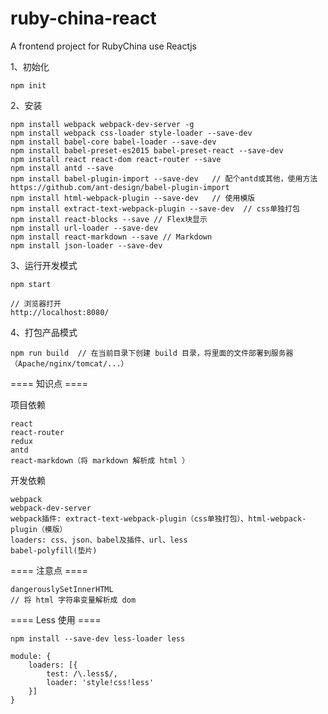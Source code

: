 # ruby-china-react
A frontend project for RubyChina use Reactjs

1、初始化

    npm init

2、安装

    npm install webpack webpack-dev-server -g
    npm install webpack css-loader style-loader --save-dev
    npm install babel-core babel-loader --save-dev
    npm install babel-preset-es2015 babel-preset-react --save-dev
    npm install react react-dom react-router --save
    npm install antd --save
    npm install babel-plugin-import --save-dev   // 配个antd或其他，使用方法 https://github.com/ant-design/babel-plugin-import
    npm install html-webpack-plugin --save-dev   // 使用模版
    npm install extract-text-webpack-plugin --save-dev  // css单独打包
    npm install react-blocks --save // Flex块显示
    npm install url-loader --save-dev
    npm install react-markdown --save // Markdown
    npm install json-loader --save-dev


3、运行开发模式

    npm start

    // 浏览器打开
    http://localhost:8080/

4、打包产品模式

    npm run build  // 在当前目录下创建 build 目录，将里面的文件部署到服务器（Apache/nginx/tomcat/...）


==== 知识点 ====

项目依赖

    react
    react-router
    redux
    antd
    react-markdown（将 markdown 解析成 html ）

开发依赖

    webpack
    webpack-dev-server
    webpack插件: extract-text-webpack-plugin（css单独打包）、html-webpack-plugin（模版）
    loaders: css、json、babel及插件、url、less
    babel-polyfill(垫片)

==== 注意点 ====

    dangerouslySetInnerHTML
    // 将 html 字符串变量解析成 dom

==== Less 使用 ====

    npm install --save-dev less-loader less

    module: {
        loaders: [{
            test: /\.less$/,
            loader: 'style!css!less'
        }]
    }

